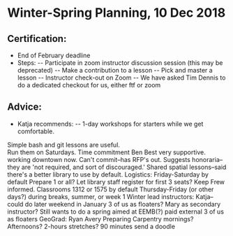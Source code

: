 # Winter-Spring Planning, 10 Dec 2018 
## Certification:
  - End of February deadline
  - Steps:
    -- Participate in zoom instructor discussion session (this may be deprecated)
    -- Make a contribution to a lesson
    -- Pick and master a lesson
    -- Instructor check-out on Zoom
    -- We have asked Tim Dennis to do a dedicated checkout for us, either ftf or zoom

## Advice:
- Katja recommends: 
  -- 1-day workshops for starters while we get comfortable.  

Simple bash and git lessons are useful.  
Run them on Saturdays.
Time commitment
Ben Best 
very supportive.
working downtown now.  Can't commit–has RFP's out.
Suggests honoraria–they are 'not required, and sort of discouraged.' 
Shared spatial lessons–said there's a better library to use by default.
Logistics:
Friday-Saturday by default
Prepare 1 or all?
Let library staff register for first 3 seats?
Keep Frew informed.
Classrooms 1312 or 1575 by default
Thursday-Friday (or other days?) during breaks, summer, or week 1
Winter lead instructors:
Katja–could do later weekend in January
3 of us as floaters?  Mary as secondary instructor?
Still wants to do a spring aimed at EEMB(?) 
paid external
3 of us as floaters
GeoGrad: Ryan Avery
Preparing
Carpentry mornings?  Afternoons?
2-hours stretches?
90 minutes
send a doodle
